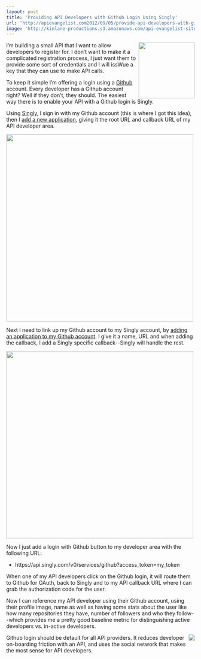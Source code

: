 ```yaml
---
layout: post
title: 'Providing API Developers with Github Login Using Singly'
url: 'http://apievangelist.com2012/09/05/provide-api-developers-with-github-login-using-singly/'
image: 'http://kinlane-productions.s3.amazonaws.com/api-evangelist-site/blog/singly-plus-github.png'
---
```



<p>
     <a href="https://singly.com/docs/github" target="_blank"><img src="https://s3.amazonaws.com/kinlane-productions/singly/singly-plus-github.png"  width="150" align="right" /></a>
</p>
<p>
     I’m building a small API that I want to allow developers to register for. I don’t want to make it a complicated registration process, I just want them to provide some sort of credentials and I will issWue a key that they can use to make API calls.
</p>
<p>
     To keep it simple I’m offering a login using a <a title="Github" href="http://www.github.com">Github</a> account. Every developer has a Github account right? Well if they don’t, they should. The easiest way there is to enable your API with a Github login is Singly.
</p>
<p>
     Using <a title="Singly" href="http://www.singly.com">Singly</a>, I sign in with my Github account (this is where I got this idea), then I <a href="https://singly.com/apps/new">add a new application</a>, giving it the root URL and callback URL of my API developer area.
</p>
<p>
     <a href="https://singly.com/apps/new" target="_blank"><img src="https://s3.amazonaws.com/kinlane-productions/singly/Singly-Application-Github.png"  width="500" /></a>
</p>
<p>
     Next I need to link up my Github account to my Singly account, by <a href="https://github.com/settings/applications">adding an application to my Github account</a>. I give it a name, URL and when adding the callback, I add a Singly specific callback--Singly will handle the rest.
</p>
<p>
     <img src="https://s3.amazonaws.com/kinlane-productions/singly/Github-App-Settings.png"  width="500" />
</p>
<p>
     Now I just add a login with Github button to my developer area with the following URL: 
</p>
<ul >
     <li>
          https://api.singly.com/v0/services/github?access_token=my_token
     </li>
</ul>
<p>
     When one of my API developers click on the Github login, it will route them to Github for OAuth, back to Singly and to my API callback URL where I can grab the authorization code for the user.
</p>
<p>
     Now I can reference my API developer using their Github account, using their profile image, name as well as having some stats about the user like how many repositories they have, number of followers and who they follow--which provides me a pretty good baseline metric for distinguishing active developers vs. in-active developers.
</p>
<p>
     <a href="https://github.com/kinlane"><img src="https://s3.amazonaws.com/kinlane-productions/kinlane-github.png"  align="right" /></a>
</p>
<p>
     Github login should be default for all API providers. It reduces developer on-boarding friction with an API, and uses the social network that makes the most sense for API developers.
</p>
